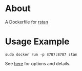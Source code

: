 # About

A Dockerfile for [rstan](http://mc-stan.org/users/interfaces/rstan)

# Usage Example

```
sudo docker run -p 8787:8787 stan
```

See [here](https://github.com/rocker-org/rocker/wiki/Using-the-RStudio-image#running-rstudio-server) for options and details.
